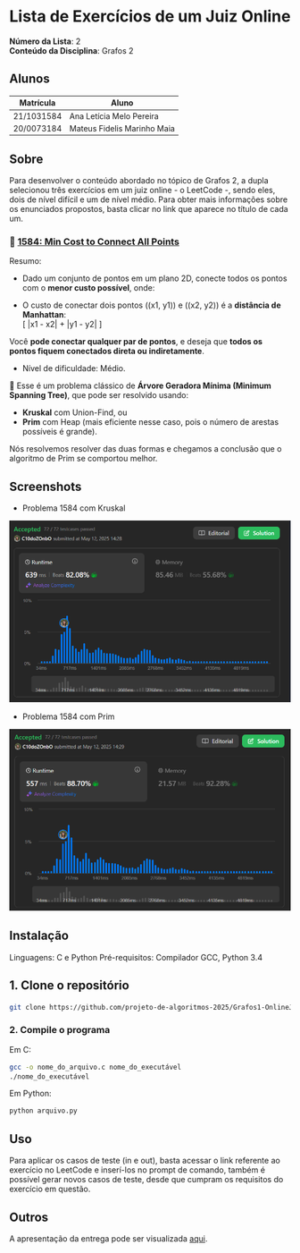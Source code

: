 # Lista de Exercícios de um Juiz Online

**Número da Lista**: 2<br>
**Conteúdo da Disciplina**: Grafos 2<br>

## Alunos
|Matrícula | Aluno |
| -- | -- |
| 21/1031584  |  Ana Letícia Melo Pereira |
| 20/0073184 |  Mateus Fidelis Marinho Maia |

## Sobre 
Para desenvolver o conteúdo abordado no tópico de Grafos 2, a dupla selecionou três exercícios em um juiz online - o LeetCode -, sendo eles, dois de nível difícil e um de nível médio. Para obter mais informações sobre os enunciados propostos, basta clicar no link que aparece no título de cada um.

### 🔗 [1584: Min Cost to Connect All Points](https://leetcode.com/problems/min-cost-to-connect-all-points/description/)
 Resumo:
- Dado um conjunto de pontos em um plano 2D, conecte todos os pontos com o **menor custo possível**, onde:

- O custo de conectar dois pontos \((x1, y1)\) e \((x2, y2)\) é a **distância de Manhattan**:  
  \[
  |x1 - x2| + |y1 - y2|
  \]

Você **pode conectar qualquer par de pontos**, e deseja que **todos os pontos fiquem conectados direta ou indiretamente**.

- Nível de dificuldade: Médio.

🧠 Esse é um problema clássico de **Árvore Geradora Mínima (Minimum Spanning Tree)**, que pode ser resolvido usando:

- **Kruskal** com Union-Find, ou
- **Prim** com Heap (mais eficiente nesse caso, pois o número de arestas possíveis é grande).
  
Nós resolvemos resolver das duas formas e chegamos a conclusão que o algoritmo de Prim se comportou melhor.

## Screenshots
- Problema 1584 com Kruskal
<img width="734" alt="1584 Kruskal" src="img\kruskal.png">

- Problema 1584 com Prim 
<img width="734" alt="1585 Prim" src="img\prim.png">


## Instalação 

Linguagens: C e Python
Pré-requisitos: Compilador GCC, Python 3.4 

## 1. Clone o repositório 

```bash
git clone https://github.com/projeto-de-algoritmos-2025/Grafos1-OnlineJudge.git
```

### 2. Compile o programa

Em C:
```bash
gcc -o nome_do_arquivo.c nome_do_executável  
./nome_do_executável
```

Em Python:
```bash
python arquivo.py
```

## Uso 
Para aplicar os casos de teste (in e out), basta acessar o link referente ao exercício no LeetCode e inserí-los no prompt de comando, também é possível gerar novos casos de teste, desde que cumpram os requisitos do exercício em questão.

## Outros 
A apresentação da entrega pode ser visualizada [aqui](). 
